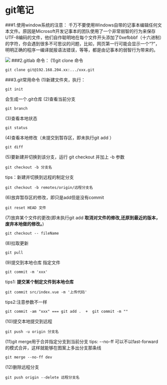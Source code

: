 ﻿# git笔记
###1.使用window系统的注意：
千万不要使用Windows自带的记事本编辑任何文本文件。原因是Microsoft开发记事本的团队使用了一个非常弱智的行为来保存UTF-8编码的文件，他们自作聪明地在每个文件开头添加了0xefbbbf（十六进制）的字符，你会遇到很多不可思议的问题，比如，网页第一行可能会显示一个“?”，明明正确的程序一编译就报语法错误，等等，都是由记事本的弱智行为带来的。

![](http://www.liaoxuefeng.com/files/attachments/001384907170801199e153159cc4a438bed8d255edf157a000/0)
###2.gitlab 命令：
(1)git clone 命令
```
git clone git@192.168.204.xx:.../xxx.git
```

###3.git常用命令
(1)新建文件夹，执行：
```
git init
```
会生成一个.git仓库
(2)查看当前分支
```
git branch
```
(3)查看本地状态
```
git status
```
(4)查看本地修改（未提交到暂存区，即未执行git add ）
```
git diff
```
(5)要新建并切换到该分支，运行 git checkout 并加上 -b 参数
```
git checkout -b 分支名
```
tips：新建并切换到远程的制定分支
```
git checkout -b remotes/origin/远程分支名
```
(6)放弃暂存区的修改，即只是add但是没有commit
```
git reset HEAD 文件
```
(7)放弃某个文件的更改(即未执行git add **取消对文件的修改,还原到最近的版本，废弃本地做的修改。**)
```
git checkout -- fileName
```
(8)拉取更新
```
git pull
```
(9)提交到本地仓库 指定文件
```
git commit -m 'xxx'
```
tips1:
**提交某个制定文件到本地仓库**
```
git commit src/index.vue -m '上传代码' 
```
tips2:注意参数不一样
```
git commit -am "xxx" === git add .  +  git commit -m ""
```
(10)提交本地提交到远程
```
git push -u origin 分支名
```
(11)git merge用于合并指定分支到当前分支
tips:
--no-ff 可以不以fast-forward的模式合并，这样就能够在图案上多出分支那条线
```
git merge --no-ff dev
```
(12)删除远程分支
```
git push origin --delete 远程分支名
```
